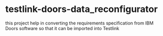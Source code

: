 # testlink-doors-data_reconfigurator
this project help in converting the requirements specification from IBM Doors software so that it can be imported into Testlink
